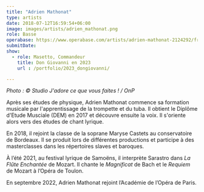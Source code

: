 ```yaml
---
title: "Adrien Mathonat"
type: artists
date: 2018-07-12T16:59:54+06:00
image: images/artists/adrien_mathonat.png
role: Basse
operabase: https://www.operabase.com/artists/adrien-mathonat-2124292/fr
submitDate: 
show:
  - role: Masetto, Commandeur 
    title: Don Giovanni en 2023
    url : /portfolio/2023_dongiovanni/

---
```


_Photo : © Studio J'adore ce que vous faites ! / OnP_

Après ses études de physique, Adrien Mathonat commence sa formation musicale par l'apprentissage de la trompette et du tuba. Il obtient le Diplôme d'Etude Musciale (DEM) en 2017 et découvre ensuite la voix. Il s'oriente alors vers des études de chant lyrique.

En 2018, il rejoint la classe de la soprane Maryse Castets au conservatoire de Bordeaux. Il se produit lors de différentes productions et participe à des masterclasses dans les répertoires slaves et baroques.

À l’été 2021, au festival lyrique de Samoëns, il interprète Sarastro dans *La Flûte Enchantée* de Mozart. Il chante le *Magnificat* de Bach et le *Requiem* de Mozart à l’Opéra de Toulon.

En septembre 2022, Adrien Mathonat rejoint l’Académie de l’Opéra de Paris.